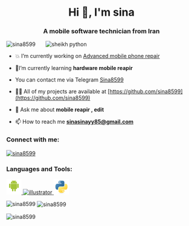 <h1 align="center">Hi 👋, I'm sina</h1>
<h3 align="center">A mobile software technician from Iran</h3>

<img align="right" alt="sheikh python" width = "400" src ="https://mir-s3-cdn-cf.behance.net/project_modules/hd/06f21a161921919.63cd7887d0a70.gif">

<p align="left"> <img src="https://komarev.com/ghpvc/?username=sina8599&label=Profile%20views&color=0e75b6&style=flat" alt="sina8599" /> </p>

- 💥 I’m currently working on [Advanced mobile phone repair](https://github.com/sina8599)

- 🌙I’m currently learning **hardware mobile reapir**

- You can contact me via Telegram [Sina8599](https://t.me/Sina9II)

- 👨‍💻 All of my projects are available at [https://github.com/sina8599](https://github.com/sina8599)

- 💬 Ask me about **mobile reapir , edit**

- 📫 How to reach me **sinasinayy85@gmail.com**

<h3 align="left">Connect with me:</h3>
<p align="left">
<a href="https://www.youtube.com/c/sina8599" target="blank"><img align="center" src="https://raw.githubusercontent.com/rahuldkjain/github-profile-readme-generator/master/src/images/icons/Social/youtube.svg" alt="sina8599" height="30" width="40" /></a>
</p>

<h3 align="left">Languages and Tools:</h3>
<p align="left"> <a href="https://developer.android.com" target="_blank" rel="noreferrer"> <img src="https://raw.githubusercontent.com/devicons/devicon/master/icons/android/android-original-wordmark.svg" alt="android" width="40" height="40"/> </a> <a href="https://www.adobe.com/in/products/illustrator.html" target="_blank" rel="noreferrer"> <img src="https://www.vectorlogo.zone/logos/adobe_illustrator/adobe_illustrator-icon.svg" alt="illustrator" width="40" height="40"/> </a> <a href="https://www.python.org" target="_blank" rel="noreferrer"> <img src="https://raw.githubusercontent.com/devicons/devicon/master/icons/python/python-original.svg" alt="python" width="40" height="40"/> </a> </p>

<p><img align="left" src="https://github-readme-stats.vercel.app/api/top-langs?username=sina8599&show_icons=true&locale=en&layout=compact" alt="sina8599" /></p>

<p>&nbsp;<img align="center" src="https://github-readme-stats.vercel.app/api?username=sina8599&show_icons=true&locale=en" alt="sina8599" /></p>

<p><img align="center" src="https://github-readme-streak-stats.herokuapp.com/?user=sina8599&" alt="sina8599" /></p>

